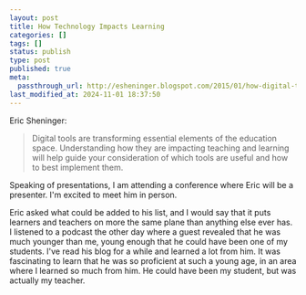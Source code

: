 ```yaml
---
layout: post
title: How Technology Impacts Learning
categories: []
tags: []
status: publish
type: post
published: true
meta:
  passthrough_url: http://esheninger.blogspot.com/2015/01/how-digital-tools-improve-teaching-and.html
last_modified_at: 2024-11-01 18:37:50
---
```


Eric Sheninger:


>Digital tools are transforming essential elements of the education space. Understanding how they are impacting teaching and learning will help guide your consideration of which tools are useful and how to best implement them.



Speaking of presentations, I am attending a conference where Eric will be a presenter. I'm excited to meet him in person.


Eric asked what could be added to his list, and I would say that it puts learners and teachers on more the same plane than anything else ever has. I listened to a podcast the other day where a guest revealed that he was much younger than me, young enough that he could have been one of my students. I've read his blog for a while and learned a lot from him. It was fascinating to learn that he was so proficient at such a young age, in an area where I learned so much from him. He could have been my student, but was actually my teacher.
